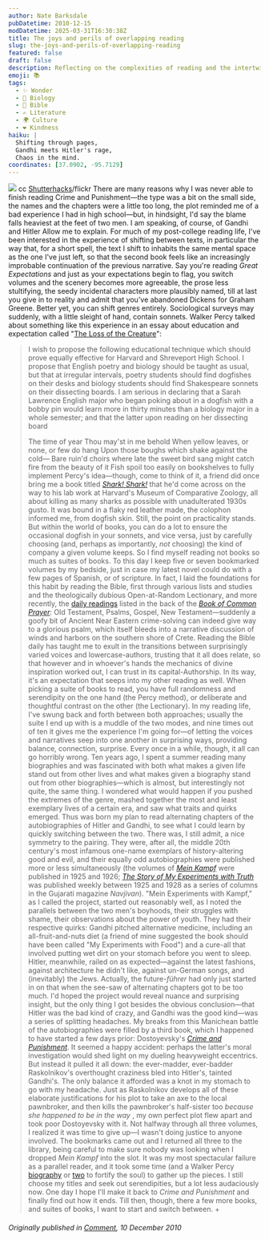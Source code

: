 ```yaml
---
author: Nate Barksdale
pubDatetime: 2010-12-15
modDatetime: 2025-03-31T16:30:38Z
title: The joys and perils of overlapping reading
slug: the-joys-and-perils-of-overlapping-reading
featured: false
draft: false
description: Reflecting on the complexities of reading and the intertwining influences of contrasting narratives, the author shares a personal struggle with parallel reading of profound figures.
emoji: 📚
tags:
  - ✨ Wonder
  - 🦠 Biology
  - 📖 Bible
  - ✍️ Literature
  - 🌍 Culture
  - ❤️ Kindness
haiku: |
  Shifting through pages,  
  Gandhi meets Hitler's rage,  
  Chaos in the mind.
coordinates: [37.0902, -95.7129]
---
```


![](http://farm5.static.flickr.com/4062/4474421855_4b20643258_z.jpg)
cc [Shutterhacks](http://www.flickr.com/photos/shutterhacks/4474421855/)/flickr
There are many reasons why I was never able to finish reading Crime and Punishment—the type was a bit on the small side, the names and the chapters were a little too long, the plot reminded me of a bad experience I had in high school—but, in hindsight, I'd say the blame falls heaviest at the feet of two men. I am speaking, of course, of Gandhi and Hitler
Allow me to explain. For much of my post-college reading life, I've been interested in the experience of shifting between texts, in particular the way that, for a short spell, the text I shift to inhabits the same mental space as the one I've just left, so that the second book feels like an increasingly improbable continuation of the previous narrative. Say you're reading _Great Expectations_ and just as your expectations begin to flag, you switch volumes and the scenery becomes more agreeable, the prose less stultifying, the seedy incidental characters more plausibly named, till at last you give in to reality and admit that you've abandoned Dickens for Graham Greene. Better yet, you can shift genres entirely. Sociological surveys may suddenly, with a little sleight of hand, contain sonnets. Walker Percy talked about something like this experience in an essay about education and expectation called "[The Loss of the Creature](http://en.wikipedia.org/wiki/The_Message_in_the_Bottle#.22The_Loss_of_the_Creature.22)":

> I wish to propose the following educational technique which should prove equally effective for Harvard and Shreveport High School. I propose that English poetry and biology should be taught as usual, but that at irregular intervals, poetry students should find dogfishes on their desks and biology students should find Shakespeare sonnets on their dissecting boards. I am serious in declaring that a Sarah Lawrence English major who began poking about in a dogfish with a bobby pin would learn more in thirty minutes than a biology major in a whole semester; and that the latter upon reading on her dissecting board
>
> The time of year Thou may'st in me behold When yellow leaves, or none, or few do hang Upon those boughs which shake against the cold— Bare ruin'd choirs where late the sweet bird sang
> might catch fire from the beauty of it
> Fish spoil too easily on bookshelves to fully implement Percy's idea—though, come to think of it, a friend did once bring me a book titled [_Shark! Shark!_](http://hollis.harvard.edu/?itemid=|library/m/aleph|005520641) that he'd come across on the way to his lab work at Harvard's Museum of Comparative Zoology, all about killing as many sharks as possible with unadulterated 1930s gusto. It was bound in a flaky red leather made, the colophon informed me, from dogfish skin. Still, the point on practicality stands. But within the world of books, you can do a lot to ensure the occasional dogfish in your sonnets, and vice versa, just by carefully choosing (and, perhaps as importantly, _not_ choosing) the kind of company a given volume keeps. So I find myself reading not books so much as suites of books. To this day I keep five or seven bookmarked volumes by my bedside, just in case my latest novel could do with a few pages of Spanish, or of scripture. In fact, I laid the foundations for this habit by reading the Bible, first through various lists and studies and the theologically dubious Open-at-Random Lectionary, and more recently, the [daily readings](http://www.gnpcb.org/esv/devotions/bcp/) listed in the back of the [_Book of Common Prayer_](http://en.wikipedia.org/wiki/Book_of_Common_Prayer): Old Testament, Psalms, Gospel, New Testament—suddenly a goofy bit of Ancient Near Eastern crime-solving can indeed give way to a glorious psalm, which itself bleeds into a narrative discussion of winds and harbors on the southern shore of Crete. Reading the Bible daily has taught me to exult in the transitions between surprisingly varied voices and lowercase-authors, trusting that it all does relate, so that however and in whoever's hands the mechanics of divine inspiration worked out, I can trust in its capital-Authorship. In its way, it's an expectation that seeps into my other reading as well. When picking a suite of books to read, you have full randomness and serendipity on the one hand (the Percy method), or deliberate and thoughtful contrast on the other (the Lectionary). In my reading life, I've swung back and forth between both approaches; usually the suite I end up with is a muddle of the two modes, and nine times out of ten it gives me the experience I'm going for—of letting the voices and narratives seep into one another in surprising ways, providing balance, connection, surprise. Every once in a while, though, it all can go horribly wrong. Ten years ago, I spent a summer reading many biographies and was fascinated with both what makes a given life stand out from other lives and what makes given a biography stand out from other biographies—which is almost, but interestingly not quite, the same thing. I wondered what would happen if you pushed the extremes of the genre, mashed together the most and least exemplary lives of a certain era, and saw what traits and quirks emerged. Thus was born my plan to read alternating chapters of the autobiographies of Hitler and Gandhi, to see what I could learn by quickly switching between the two. There was, I still admit, a nice symmetry to the pairing. They were, after all, the middle 20th century's most infamous one-name exemplars of history-altering good and evil, and their equally odd autobiographies were published more or less simultaneously (the volumes of [_Mein Kampf_](http://en.wikipedia.org/wiki/Mein_Kampf) were published in 1925 and 1926; [_The Story of My Experiments with Truth_](http://en.wikipedia.org/wiki/The_Story_of_My_Experiments_with_Truth) was published weekly between 1925 and 1928 as a series of columns in the Gujarati magazine _Navjivan_). "Mein Experiments with Kampf," as I called the project, started out reasonably well, as I noted the parallels between the two men's boyhoods, their struggles with shame, their observations about the power of youth. They had their respective quirks: Gandhi pitched alternative medicine, including an all-fruit-and-nuts diet (a friend of mine suggested the book should have been called "My Experiments with Food") and a cure-all that involved putting wet dirt on your stomach before you went to sleep. Hitler, meanwhile, railed on as expected—against the latest fashions, against architecture he didn't like, against un-German songs, and (inevitably) the Jews. Actually, the future-_führer_ had only just started in on that when the see-saw of alternating chapters got to be too much. I'd hoped the project would reveal nuance and surprising insight, but the only thing I got besides the obvious conclusion—that Hitler was the bad kind of crazy, and Gandhi was the good kind—was a series of splitting headaches. My breaks from this Manichean battle of the autobiographies were filled by a third book, which I happened to have started a few days prior: Dostoyevsky's [_Crime and Punishment_](http://en.wikipedia.org/wiki/Crime_and_Punishment). It seemed a happy accident: perhaps the latter's moral investigation would shed light on my dueling heavyweight eccentrics. But instead it pulled it all down: the ever-madder, ever-badder Raskolnikov's overthought craziness bled into Hitler's, tainted Gandhi's. The only balance it afforded was a knot in my stomach to go with my headache. Just as Raskolnikov develops all of these elaborate justifications for his plot to take an axe to the local pawnbroker, and then kills the pawnbroker's half-sister too _because she happened to be in the way_ , my own perfect plot flew apart and took poor Dostoyevsky with it. Not halfway through all three volumes, I realized it was time to give up—I wasn't doing justice to anyone involved. The bookmarks came out and I returned all three to the library, being careful to make sure nobody was looking when I dropped _Mein Kampf_ into the slot. It was my most spectacular failure as a parallel reader, and it took some time (and a Walker Percy [biography](http://web.archive.org/web/20240713234538/https://www.amazon.com/Pilgrim-Ruins-Life-Walker-Percy/dp/0671657070) or [two](https://www.google.com/search?q=%22two%22%20amazon.com) to fortify the soul) to gather up the pieces. I still choose my titles and seek out serendipities, but a lot less audaciously now. One day I hope I'll make it back to _Crime and Punishment_ and finally find out how it ends. Till then, though, there a few more books, and suites of books, I want to start and switch between. +

###### Originally published in [_Comment_](https://www.google.com/search?q=%22_Comment_%22%20cardus.ca), 10 December 2010
